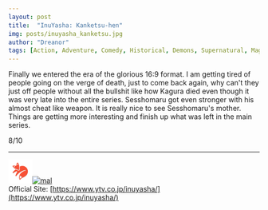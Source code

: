 ```yaml
---
layout: post
title:  "InuYasha: Kanketsu-hen"
img: posts/inuyasha_kanketsu.jpg 
author: "Dreanor"
tags: [Action, Adventure, Comedy, Historical, Demons, Supernatural, Magic, Romance, Fantasy, Shounen, InuYasha]
---
```


Finally we entered the era of the glorious 16:9 format. I am getting tired of people going on the verge of death, just to come back again, why can't they just off people without all the bullshit like how Kagura died even though it was very late into the entire series.
Sesshomaru got even stronger with his almost cheat like weapon. It is really nice to see Sesshomaru's mother. Things are getting more interesting and finish up what was left in the main series.
   
 8/10

---

[![kitsu](..\assets\img\kitsu.png)](https://kitsu.io/anime/inuyasha-kanketsu-hen)[![mal](..\assets\img\mal.ico)](https://myanimelist.net/anime/6811/InuYasha_TV__Kanketsu-hen)  
Official Site: [https://www.ytv.co.jp/inuyasha/](https://www.ytv.co.jp/inuyasha/)  